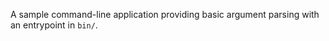 A sample command-line application providing basic argument parsing with an entrypoint in `bin/`.

```shell

```